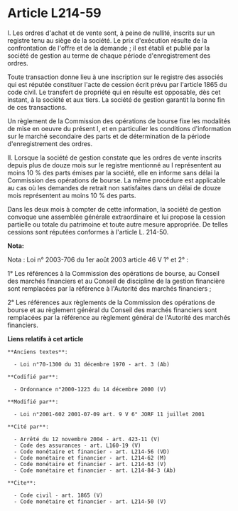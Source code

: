 # Article L214-59

I. Les ordres d'achat et de vente sont, à peine de nullité, inscrits sur un registre tenu au siège de la société. Le prix
d'exécution résulte de la confrontation de l'offre et de la demande ; il est établi et publié par la société de gestion au
terme de chaque période d'enregistrement des ordres.

Toute transaction donne lieu à une inscription sur le registre des associés qui est réputée constituer l'acte de cession
écrit prévu par l'article 1865 du code civil. Le transfert de propriété qui en résulte est opposable, dès cet instant, à la
société et aux tiers. La société de gestion garantit la bonne fin de ces transactions.

Un règlement de la Commission des opérations de bourse fixe les modalités de mise en oeuvre du présent I, et en particulier
les conditions d'information sur le marché secondaire des parts et de détermination de la période d'enregistrement des
ordres.

II. Lorsque la société de gestion constate que les ordres de vente inscrits depuis plus de douze mois sur le registre
mentionné au I représentent au moins 10 % des parts émises par la société, elle en informe sans délai la Commission des
opérations de bourse. La même procédure est applicable au cas où les demandes de retrait non satisfaites dans un délai de
douze mois représentent au moins 10 % des parts.

Dans les deux mois à compter de cette information, la société de gestion convoque une assemblée générale extraordinaire et
lui propose la cession partielle ou totale du patrimoine et toute autre mesure appropriée. De telles cessions sont réputées
conformes à l'article L. 214-50.

**Nota:**

Nota : Loi n° 2003-706 du 1er août 2003 article 46 V 1° et 2° :

1° Les références à la Commission des opérations de bourse, au Conseil des marchés financiers et au Conseil de discipline de
la gestion financière sont remplacées par la référence à l'Autorité des marchés financiers ;

2° Les références aux règlements de la Commission des opérations de bourse et au règlement général du Conseil des marchés
financiers sont remplacées par la référence au règlement général de l'Autorité des marchés financiers.

**Liens relatifs à cet article**

	**Anciens textes**:

	  - Loi n°70-1300 du 31 décembre 1970 - art. 3 (Ab)

	**Codifié par**:

	  - Ordonnance n°2000-1223 du 14 décembre 2000 (V)

	**Modifié par**:

	  - Loi n°2001-602 2001-07-09 art. 9 V 6° JORF 11 juillet 2001

	**Cité par**:

	  - Arrêté du 12 novembre 2004 - art. 423-11 (V)
	  - Code des assurances - art. L160-19 (V)
	  - Code monétaire et financier - art. L214-56 (VD)
	  - Code monétaire et financier - art. L214-62 (M)
	  - Code monétaire et financier - art. L214-63 (V)
	  - Code monétaire et financier - art. L214-84-3 (Ab)

	**Cite**:

	  - Code civil - art. 1865 (V)
	  - Code monétaire et financier - art. L214-50 (V)
